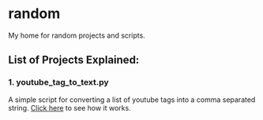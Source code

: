 # random
My home for random projects and scripts.

## List of Projects Explained:

### 1. youtube_tag_to_text.py

A simple script for converting a list of youtube tags into a comma separated string. [Click here](https://twitter.com/i/status/1307277894813732864) to see how it works.
